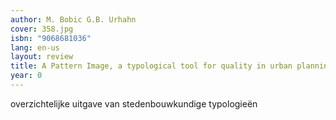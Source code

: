 ```yaml
---
author: M. Bobic G.B. Urhahn
cover: 358.jpg
isbn: "9068681036"
lang: en-us
layout: review
title: A Pattern Image, a typological tool for quality in urban planning
year: 0
---
```


overzichtelijke uitgave van stedenbouwkundige typologieën

